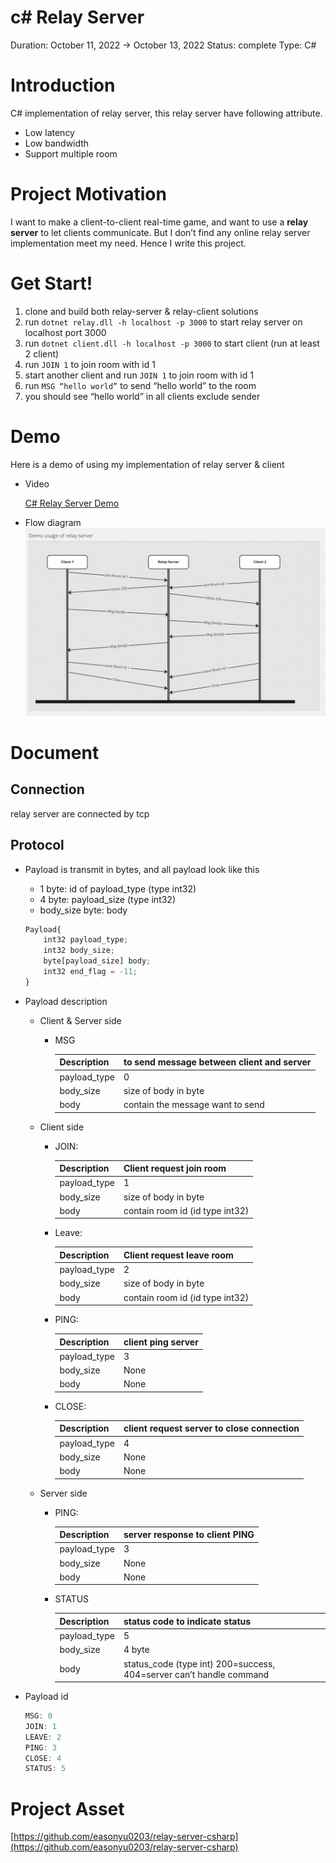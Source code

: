 # c# Relay Server

Duration: October 11, 2022 → October 13, 2022
Status: complete
Type: C#

# Introduction

C# implementation of relay server, this relay server have following attribute.

- Low latency
- Low bandwidth
- Support multiple room

# Project Motivation

I want to make a client-to-client real-time game, and want to use a **relay server** to let clients communicate. But I don’t find any online relay server implementation meet my need. Hence I write this project.

# Get Start!

1. clone and build both relay-server & relay-client solutions
2. run `dotnet relay.dll -h localhost -p 3000` to start relay server on localhost port 3000 
3. run `dotnet client.dll -h localhost -p 3000` to start client (run at least 2 client)
4. run `JOIN 1` to join room with id 1
5. start another client and run `JOIN 1` to join room with id 1
6. run `MSG “hello world”` to send “hello world” to the room
7. you should see “hello world” in all clients exclude sender

# Demo

Here is a demo of using my implementation of relay server & client

- Video
    
    [C# Relay Server Demo](https://youtu.be/s8746QzZXvc)
    
- Flow diagram
    ![alt text](https://github.com/easonyu0203/relay-server-csharp/blob/master/README/FlowDiagram.png?raw=true)
    

# Document

## Connection

relay server are connected by tcp

## Protocol

- Payload is transmit in bytes, and all payload look like this
    - 1 byte: id of payload_type (type int32)
    - 4 byte: payload_size (type int32)
    - body_size byte: body
    
    ```jsx
    Payload{
    	int32 payload_type;
    	int32 body_size;
    	byte[payload_size] body;
    	int32 end_flag = -11;
    }
    ```
    
- Payload description
    - Client & Server side
        - MSG
            
            
            | Description | to send message between client and server |
            | --- | --- |
            | payload_type | 0 |
            | body_size | size of body in byte |
            | body | contain the message want to send |
    - Client side
        - JOIN:
            
            
            | Description | Client request join room |
            | --- | --- |
            | payload_type | 1 |
            | body_size | size of body in byte |
            | body | contain room id (id type int32) |
        - Leave:
            
            
            | Description | Client request leave room |
            | --- | --- |
            | payload_type | 2 |
            | body_size | size of body in byte |
            | body | contain room id (id type int32) |
        - PING:
            
            
            | Description | client ping server |
            | --- | --- |
            | payload_type | 3 |
            | body_size | None |
            | body | None |
        - CLOSE:
            
            
            | Description | client request server to close connection |
            | --- | --- |
            | payload_type | 4 |
            | body_size | None |
            | body | None |
    - Server side
        - PING:
            
            
            | Description | server response to client PING |
            | --- | --- |
            | payload_type | 3 |
            | body_size | None |
            | body | None |
        - STATUS
            
            
            | Description | status code to indicate status |
            | --- | --- |
            | payload_type | 5 |
            | body_size | 4 byte |
            | body | status_code (type int) 200=success, 404=server can’t handle command |
- Payload id
    
    ```jsx
    MSG: 0
    JOIN: 1
    LEAVE: 2
    PING: 3
    CLOSE: 4
    STATUS: 5
    ```
    

# Project Asset

[https://github.com/easonyu0203/relay-server-csharp](https://github.com/easonyu0203/relay-server-csharp)
